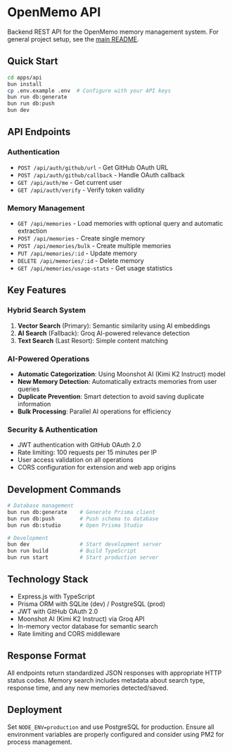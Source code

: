 # OpenMemo API

Backend REST API for the OpenMemo memory management system. For general project setup, see the [main README](../../README.md).

## Quick Start

```bash
cd apps/api
bun install
cp .env.example .env  # Configure with your API keys
bun run db:generate
bun run db:push
bun dev
```

## API Endpoints

### Authentication
- `POST /api/auth/github/url` - Get GitHub OAuth URL
- `POST /api/auth/github/callback` - Handle OAuth callback
- `GET /api/auth/me` - Get current user
- `GET /api/auth/verify` - Verify token validity

### Memory Management
- `GET /api/memories` - Load memories with optional query and automatic extraction
- `POST /api/memories` - Create single memory
- `POST /api/memories/bulk` - Create multiple memories
- `PUT /api/memories/:id` - Update memory
- `DELETE /api/memories/:id` - Delete memory
- `GET /api/memories/usage-stats` - Get usage statistics

## Key Features

### Hybrid Search System
1. **Vector Search** (Primary): Semantic similarity using AI embeddings
2. **AI Search** (Fallback): Groq AI-powered relevance detection
3. **Text Search** (Last Resort): Simple content matching

### AI-Powered Operations
- **Automatic Categorization**: Using Moonshot AI (Kimi K2 Instruct) model
- **New Memory Detection**: Automatically extracts memories from user queries
- **Duplicate Prevention**: Smart detection to avoid saving duplicate information
- **Bulk Processing**: Parallel AI operations for efficiency

### Security & Authentication
- JWT authentication with GitHub OAuth 2.0
- Rate limiting: 100 requests per 15 minutes per IP
- User access validation on all operations
- CORS configuration for extension and web app origins

## Development Commands

```bash
# Database management
bun run db:generate    # Generate Prisma client
bun run db:push        # Push schema to database
bun run db:studio      # Open Prisma Studio

# Development
bun dev                # Start development server
bun run build          # Build TypeScript
bun run start          # Start production server
```

## Technology Stack

- Express.js with TypeScript
- Prisma ORM with SQLite (dev) / PostgreSQL (prod)
- JWT with GitHub OAuth 2.0
- Moonshot AI (Kimi K2 Instruct) via Groq API
- In-memory vector database for semantic search
- Rate limiting and CORS middleware

## Response Format

All endpoints return standardized JSON responses with appropriate HTTP status codes. Memory search includes metadata about search type, response time, and any new memories detected/saved.

## Deployment

Set `NODE_ENV=production` and use PostgreSQL for production. Ensure all environment variables are properly configured and consider using PM2 for process management.